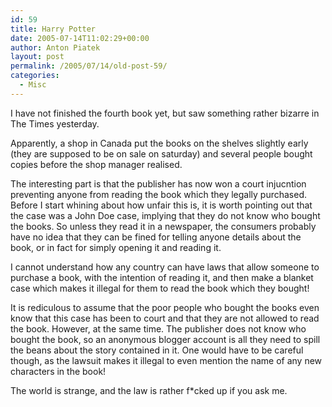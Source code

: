 ```yaml
---
id: 59
title: Harry Potter
date: 2005-07-14T11:02:29+00:00
author: Anton Piatek
layout: post
permalink: /2005/07/14/old-post-59/
categories:
  - Misc
---
```

I have not finished the fourth book yet, but saw something rather bizarre in The Times yesterday.

Apparently, a shop in Canada put the books on the shelves slightly early (they are supposed to be on sale on saturday) and several people bought copies before the shop manager realised.

The interesting part is that the publisher has now won a court injucntion preventing anyone from reading the book which they legally purchased. Before I start whining about how unfair this is, it is worth pointing out that the case was a John Doe case, implying that they do not know who bought the books. So unless they read it in a newspaper, the consumers probably have no idea that they can be fined for telling anyone details about the book, or in fact for simply opening it and reading it.

I cannot understand how any country can have laws that allow someone to purchase a book, with the intention of reading it, and then make a blanket case which makes it illegal for them to read the book which they bought!

It is rediculous to assume that the poor people who bought the books even know that this case has been to court and that they are not allowed to read the book. However, at the same time. The publisher does not know who bought the book, so an anonymous blogger account is all they need to spill the beans about the story contained in it. One would have to be careful though, as the lawsuit makes it illegal to even mention the name of any new characters in the book!

The world is strange, and the law is rather f*cked up if you ask me.